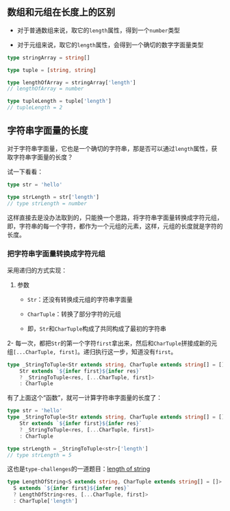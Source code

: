 ## 数组和元组在长度上的区别

- 对于普通数组来说，取它的`length`属性，得到一个`number`类型

- 对于元组来说，取它的`length`属性，会得到一个确切的数字字面量类型

```ts
type stringArray = string[]

type tuple = [string, string]

type lengthOfArray = stringArray['length']
// lengthOfArray = number

type tupleLength = tuple['length']
// tupleLength = 2
```

## 字符串字面量的长度

对于字符串字面量，它也是一个确切的字符串，那是否可以通过`length`属性，获取字符串字面量的长度？

试一下看看：

```ts
type str = 'hello'

type strLength = str['length']
// type strLength = number
```

这样直接去是没办法取到的，只能换一个思路，将字符串字面量转换成字符元组，即，字符串的每一个字符，都作为一个元组的元素，这样，元组的长度就是字符的长度。

### 把字符串字面量转换成字符元组

采用递归的方式实现：

1. 参数
   
   - `Str`：还没有转换成元组的字符串字面量
   
   - `CharTuple`：转换了部分字符的元组
   
   - 即，`Str`和`CharTuple`构成了共同构成了最初的字符串

2- 每一次，都把`Str`的第一个字符`first`拿出来，然后和`CharTuple`拼接成新的元组`[...CharTuple, first]`。递归执行这一步，知道没有`first`。

```ts
type _StringToTuple<Str extends string, CharTuple extends string[] = []> =
    Str extends `${infer first}${infer res}`
    ? _StringToTuple<res, [...CharTuple, first]>
    : CharTuple
```

有了上面这个“函数”，就可一计算字符串字面量的长度了：

```ts
type str = 'hello'
type _StringToTuple<Str extends string, CharTuple extends string[] = []> =
    Str extends `${infer first}${infer res}`
    ? _StringToTuple<res, [...CharTuple, first]>
    : CharTuple

type strLength = _StringToTuple<str>['length']
// type strLength = 5
```

这也是`type-challenges`的一道题目：[length of string](https://github.com/type-challenges/type-challenges/blob/main/questions/00298-medium-length-of-string/README.md)

```ts
type LengthOfString<S extends string, CharTuple extends string[] = []> =
  S extends `${infer first}${infer res}`
  ? LengthOfString<res, [...CharTuple, first]>
  : CharTuple['length']
```


